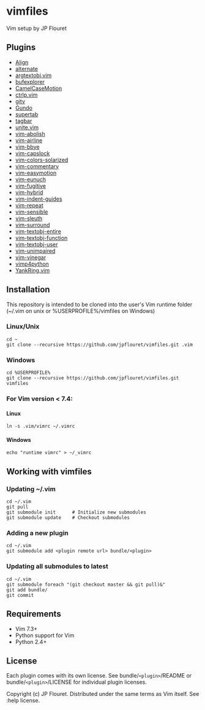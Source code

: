 # vimfiles

Vim setup by JP Flouret

## Plugins

* [Align](https://github.com/vim-scripts/Align.git)
* [alternate](https://github.com/vim-scripts/a.vim)
* [argtextobj.vim](https://github.com/vim-scripts/argtextobj.vim.git)
* [bufexplorer](https://github.com/jlanzarotta/bufexplorer.git)
* [CamelCaseMotion](https://github.com/bkad/CamelCaseMotion.git)
* [ctrlp.vim](https://github.com/kien/ctrlp.vim.git)
* [gitv](https://github.com/gregsexton/gitv.git)
* [Gundo](https://github.com/vim-scripts/Gundo.git)
* [supertab](https://github.com/ervandew/supertab.git)
* [tagbar](https://github.com/majutsushi/tagbar.git)
* [unite.vim](https://github.com/Shougo/unite.vim.git)
* [vim-abolish](https://github.com/tpope/vim-abolish.git)
* [vim-airline](https://github.com/bling/vim-airline.git)
* [vim-bbye](https://github.com/moll/vim-bbye.git)
* [vim-capslock](https://github.com/tpope/vim-capslock.git)
* [vim-colors-solarized](https://github.com/altercation/vim-colors-solarized.git)
* [vim-commentary](https://github.com/tpope/vim-commentary.git)
* [vim-easymotion](https://github.com/Lokaltog/vim-easymotion.git)
* [vim-eunuch](https://github.com/tpope/vim-eunuch.git)
* [vim-fugitive](https://github.com/tpope/vim-fugitive.git)
* [vim-hybrid](https://github.com/w0ng/vim-hybrid.git)
* [vim-indent-guides](https://github.com/nathanaelkane/vim-indent-guides.git)
* [vim-repeat](https://github.com/tpope/vim-repeat.git)
* [vim-sensible](https://github.com/tpope/vim-sensible.git)
* [vim-sleuth](https://github.com/tpope/vim-sleuth.git)
* [vim-surround](https://github.com/tpope/vim-surround.git)
* [vim-textobj-entire](https://github.com/kana/vim-textobj-entire.git)
* [vim-textobj-function](https://github.com/kana/vim-textobj-function.git)
* [vim-textobj-user](https://github.com/kana/vim-textobj-user.git)
* [vim-unimpaired](https://github.com/tpope/vim-unimpaired.git)
* [vim-vinegar](https://github.com/tpope/vim-vinegar.git)
* [vimp4python](https://github.com/jpflouret/vimp4python.git)
* [YankRing.vim](https://github.com/vim-scripts/YankRing.vim.git)

## Installation

This repository is intended to be cloned into the user's Vim runtime folder
(~/.vim on unix or %USERPROFILE%/vimfiles on Windows)

### Linux/Unix

    cd ~
    git clone --recursive https://github.com/jpflouret/vimfiles.git .vim

### Windows

    cd %USERPROFILE%
    git clone --recursive https://github.com/jpflouret/vimfiles.git vimfiles

### For Vim version < 7.4:

#### Linux
    ln -s .vim/vimrc ~/.vimrc

#### Windows
    echo "runtime vimrc" > ~/_vimrc


## Working with vimfiles

### Updating ~/.vim

    cd ~/.vim
    git pull
    git submodule init      # Initialize new submodules
    git submodule update    # Checkout submodules

### Adding a new plugin

    cd ~/.vim
    git submodule add <plugin remote url> bundle/<plugin>

### Updating all submodules to latest

    cd ~/.vim
    git submodule foreach "(git checkout master && git pull)&"
    git add bundle/
    git commit

## Requirements

* Vim 7.3+
* Python support for Vim
* Python 2.4+

## License
Each plugin comes with its own license. See bundle/`<plugin>`/README or bundle/`<plugin>`/LICENSE
for individual plugin licenses.

Copyright (c) JP Flouret. Distributed under the same terms as Vim itself.
See :help license.
